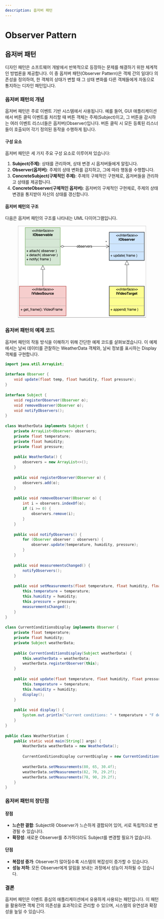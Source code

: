 ```yaml
---
description: 옵저버 패턴
---
```


# Observer Pattern

## 옵저버 패턴

디자인 패턴은 소프트웨어 개발에서 반복적으로 등장하는 문제를 해결하기 위한 체계적인 방법론을 제공합니다. 이 중 옵저버 패턴(Observer Pattern)은 객체 간의 일대다 의존성을 정의하여, 한 객체의 상태가 변할 때 그 상태 변화를 다른 객체들에게 자동으로 통지하는 디자인 패턴입니다.

### 옵저버 패턴의 개념

옵저버 패턴은 주로 이벤트 기반 시스템에서 사용됩니다. 예를 들어, GUI 애플리케이션에서 버튼 클릭 이벤트를 처리할 때 버튼 객체는 주제(Subject)이고, 그 버튼을 감시하는 여러 이벤트 리스너들은 옵저버(Observer)입니다. 버튼 클릭 시 모든 등록된 리스너들이 호출되어 각기 정의된 동작을 수행하게 됩니다.

#### 구성 요소

옵저버 패턴은 세 가지 주요 구성 요소로 이루어져 있습니다:

1. **Subject(주제)**: 상태를 관리하며, 상태 변경 시 옵저버들에게 알립니다.
2. **Observer(옵저버)**: 주제의 상태 변화를 감지하고, 그에 따라 행동을 수행합니다.
3. **ConcreteSubject(구체적인 주제)**: 주제의 구체적인 구현체로, 옵저버들을 관리하고 상태를 제공합니다.
4. **ConcreteObserver(구체적인 옵저버)**: 옵저버의 구체적인 구현체로, 주제의 상태 변경을 통지받아 자신의 상태를 갱신합니다.

#### 옵저버 패턴의 구조

다음은 옵저버 패턴의 구조를 나타내는 UML 다이어그램입니다.

<figure><img src="../../.gitbook/assets/image.png" alt=""><figcaption></figcaption></figure>

### 옵저버 패턴의 예제 코드

옵저버 패턴의 작동 방식을 이해하기 위해 간단한 예제 코드를 살펴보겠습니다. 이 예제에서는 날씨 데이터를 관찰하는 WeatherData 객체와, 날씨 정보를 표시하는 Display 객체를 구현합니다.

```java
import java.util.ArrayList;

interface Observer {
    void update(float temp, float humidity, float pressure);
}

interface Subject {
    void registerObserver(Observer o);
    void removeObserver(Observer o);
    void notifyObservers();
}

class WeatherData implements Subject {
    private ArrayList<Observer> observers;
    private float temperature;
    private float humidity;
    private float pressure;

    public WeatherData() {
        observers = new ArrayList<>();
    }

    public void registerObserver(Observer o) {
        observers.add(o);
    }

    public void removeObserver(Observer o) {
        int i = observers.indexOf(o);
        if (i >= 0) {
            observers.remove(i);
        }
    }

    public void notifyObservers() {
        for (Observer observer : observers) {
            observer.update(temperature, humidity, pressure);
        }
    }

    public void measurementsChanged() {
        notifyObservers();
    }

    public void setMeasurements(float temperature, float humidity, float pressure) {
        this.temperature = temperature;
        this.humidity = humidity;
        this.pressure = pressure;
        measurementsChanged();
    }
}

class CurrentConditionsDisplay implements Observer {
    private float temperature;
    private float humidity;
    private Subject weatherData;

    public CurrentConditionsDisplay(Subject weatherData) {
        this.weatherData = weatherData;
        weatherData.registerObserver(this);
    }

    public void update(float temperature, float humidity, float pressure) {
        this.temperature = temperature;
        this.humidity = humidity;
        display();
    }

    public void display() {
        System.out.println("Current conditions: " + temperature + "F degrees and " + humidity + "% humidity");
    }
}

public class WeatherStation {
    public static void main(String[] args) {
        WeatherData weatherData = new WeatherData();

        CurrentConditionsDisplay currentDisplay = new CurrentConditionsDisplay(weatherData);

        weatherData.setMeasurements(80, 65, 30.4f);
        weatherData.setMeasurements(82, 70, 29.2f);
        weatherData.setMeasurements(78, 90, 29.2f);
    }
}
```

### 옵저버 패턴의 장단점

#### 장점

* **느슨한 결합**: Subject와 Observer가 느슨하게 결합되어 있어, 서로 독립적으로 변경될 수 있습니다.
* **확장성**: 새로운 Observer를 추가하더라도 Subject를 변경할 필요가 없습니다.

#### 단점

* **복잡성 증가**: Observer가 많아질수록 시스템의 복잡성이 증가할 수 있습니다.
* **성능 저하**: 모든 Observer에게 알림을 보내는 과정에서 성능이 저하될 수 있습니다.

### 결론

옵저버 패턴은 이벤트 중심의 애플리케이션에서 유용하게 사용되는 패턴입니다. 이 패턴을 활용하면 객체 간의 의존성을 효과적으로 관리할 수 있으며, 시스템의 유연성과 확장성을 높일 수 있습니다.
